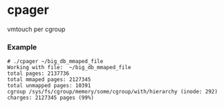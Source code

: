 # cpager
vmtouch per cgroup

### Example ###

```
# ./cpager ~/big_db_mmaped_file
Working with file:  ~/big_db_mmaped_file
total pages: 2137736
total mmaped pages: 2127345
total unmapped pages: 10391
cgroup /sys/fs/cgroup/memory/some/cgroup/with/hierarchy (inode: 292) charges: 2127345 pages (99%)
```
